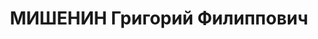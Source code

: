 ---
title: МИШЕНИН Григорий Филиппович
description: 'Род. в 1891, с. Ладовская Балка, русский, обр.: грамотный, б/п. Проживал:
  Красногвардейский р-н, с. Евдокимовское. Инструктор сбыта водочного завода

  Арестован 22.09.1937. Приговор: ВМН. Расстрелян'
---